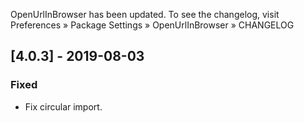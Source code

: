 OpenUrlInBrowser has been updated. To see the changelog, visit
Preferences » Package Settings » OpenUrlInBrowser » CHANGELOG


## [4.0.3] - 2019-08-03

### Fixed
- Fix circular import.
